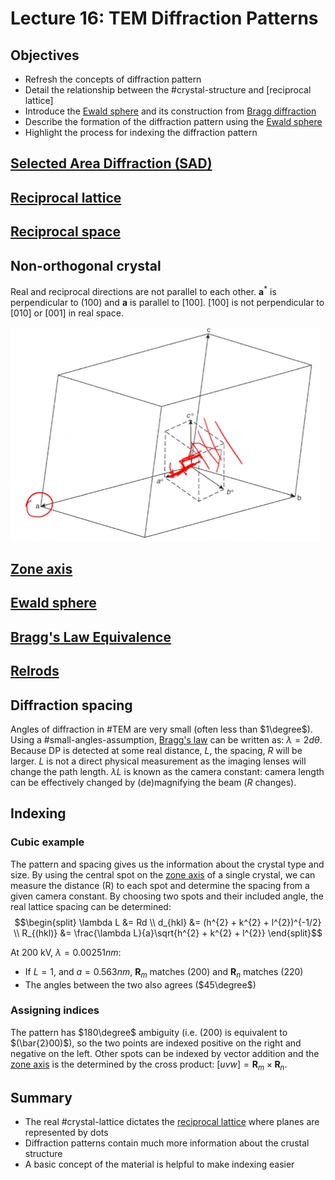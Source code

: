 <!-- 20221010T13:12 -->
# Lecture 16: TEM Diffraction Patterns
## Objectives
- Refresh the concepts of diffraction pattern
- Detail the relationship between the #crystal-structure and [reciprocal lattice]
- Introduce the [Ewald sphere](ewald-sphere.md) and its construction from [Bragg diffraction](bragg-diffraction.md)
- Describe the formation of the diffraction pattern using the [Ewald sphere](ewald-sphere.md)
- Highlight the process for indexing the diffraction pattern

## [Selected Area Diffraction (SAD)](selected-area-diffraction.md)

## [Reciprocal lattice](reciprocal-lattice.md)

## [Reciprocal space](reciprocal-space.md)

## Non-orthogonal crystal
Real and reciprocal directions are not parallel to each other.
$\mathbf{a}^{*}$ is perpendicular to $(100)$ and $\mathbf{a}$ is parallel to $[100]$.
$[100]$ is not perpendicular to $[010]$ or $[001]$ in real space.

![](../../../attachments/diffraction-patterns/non-orthogonal_crystals_and_reciprocal_space_221010_174004_EST.png)

## [Zone axis](zone-axis.md)

## [Ewald sphere](ewald-sphere.md)

## [Bragg's Law Equivalence](braggs-law-equivalence.md)

## [Relrods](relrods.md)

## Diffraction spacing
Angles of diffraction in #TEM are very small (often less than $1\degree$).
Using a #small-angles-assumption, [Bragg's law](bragg-diffraction.md) can be written as: $\lambda = 2d\theta$.
Because DP is detected at some real distance, $L$, the spacing, $R$ will be larger.
$L$ is not a direct physical measurement as the imaging lenses will change the path length.
$\lambda L$ is known as the camera constant: camera length can be effectively changed by (de)magnifying the beam ($R$ changes).

## Indexing
### Cubic example
The pattern and spacing gives us the information about the crystal type and size.
By using the central spot on the [zone axis](zone-axis.md) of a single crystal, we can measure the distance (R) to each spot and determine the spacing from a given camera constant.
By choosing two spots and their included angle, the real lattice spacing can be determined:
$$\begin{split}
\lambda L &= Rd \\
d_{hkl} &= (h^{2} + k^{2} + l^{2})^{-1/2} \\
R_{(hkl)} &= \frac{\lambda L}{a}\sqrt{h^{2} + k^{2} + l^{2}}
\end{split}$$

At 200 kV, $\lambda = 0.00251 nm$:
- If $L = 1$, and $a = 0.563 nm$, $\mathbf{R}_{m}$ matches $(200)$ and $\mathbf{R}_{n}$ matches $(220)$
- The angles between the two also agrees ($45\degree$)

### Assigning indices
The pattern has $180\degree$ ambiguity (i.e. $(200)$ is equivalent to $(\bar{2}00)$), so the two points are indexed positive on the right and negative on the left.
Other spots can be indexed by vector addition and the [zone axis](zone-axis.md) is the determined by the cross product: $[uvw] = \mathbf{R}_{m} \times \mathbf{R}_{n}$.

## Summary
- The real #crystal-lattice dictates the [reciprocal lattice](reciprocal-lattice.md) where planes are represented by dots
- Diffraction patterns contain much more information about the crustal structure
- A basic concept of the material is helpful to make indexing easier